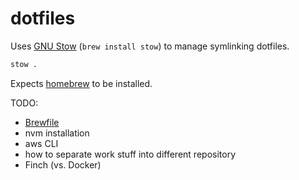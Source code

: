 # dotfiles

Uses [GNU Stow](https://www.gnu.org/software/stow/) (`brew install stow`) to manage symlinking dotfiles.

```sh
stow .
```

Expects [homebrew](https://brew.sh/) to be installed.

TODO:
 - [Brewfile](https://github.com/Homebrew/homebrew-bundle)
 - nvm installation
 - aws CLI
 - how to separate work stuff into different repository
 - Finch (vs. Docker)
